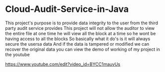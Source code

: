 # Cloud-Audit-Service-in-Java
This project's purpose is to provide data integrity to the user from the third party audit service provides
This project will not allow the auditor to view the entire file at one time 
he will view all the block at a time
so he wont be having access to all the blocks 
So basically what it do's is it will always secure the usersa data
And if the data is tampered or modified we can recover the original data
you can view the demo of working of my project in the youtube

https://www.youtube.com/edit?video_id=BYCC1mauvUs
